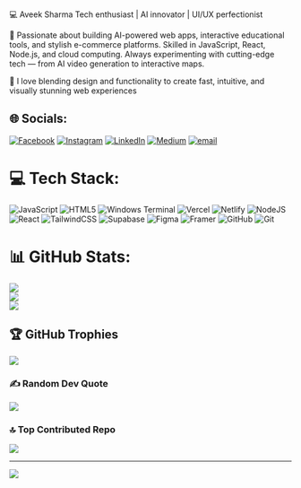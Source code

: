 💻 Aveek Sharma
Tech enthusiast | AI innovator | UI/UX perfectionist<br>

🚀 Passionate about building AI-powered web apps, interactive educational tools, and stylish e-commerce platforms. Skilled in JavaScript, React, Node.js, and cloud computing. Always experimenting with cutting-edge tech — from AI video generation to interactive maps.<br>

📌 I love blending design and functionality to create fast, intuitive, and visually stunning web experiences

## 🌐 Socials:
[![Facebook](https://img.shields.io/badge/Facebook-%231877F2.svg?logo=Facebook&logoColor=white)](https://facebook.com/aveek.sharma.914375) [![Instagram](https://img.shields.io/badge/Instagram-%23E4405F.svg?logo=Instagram&logoColor=white)](https://instagram.com/aveek_star) [![LinkedIn](https://img.shields.io/badge/LinkedIn-%230077B5.svg?logo=linkedin&logoColor=white)](https://linkedin.com/in/aveeksharma) [![Medium](https://img.shields.io/badge/Medium-12100E?logo=medium&logoColor=white)](https://medium.com/@@sharmaaveek75) [![email](https://img.shields.io/badge/Email-D14836?logo=gmail&logoColor=white)](mailto:sharmaaveek75@gmail.com) 

# 💻 Tech Stack:
![JavaScript](https://img.shields.io/badge/javascript-%23323330.svg?style=flat&logo=javascript&logoColor=%23F7DF1E) ![HTML5](https://img.shields.io/badge/html5-%23E34F26.svg?style=flat&logo=html5&logoColor=white) ![Windows Terminal](https://img.shields.io/badge/Windows%20Terminal-%234D4D4D.svg?style=flat&logo=windows-terminal&logoColor=white) ![Vercel](https://img.shields.io/badge/vercel-%23000000.svg?style=flat&logo=vercel&logoColor=white) ![Netlify](https://img.shields.io/badge/netlify-%23000000.svg?style=flat&logo=netlify&logoColor=#00C7B7) ![NodeJS](https://img.shields.io/badge/node.js-6DA55F?style=flat&logo=node.js&logoColor=white) ![React](https://img.shields.io/badge/react-%2320232a.svg?style=flat&logo=react&logoColor=%2361DAFB) ![TailwindCSS](https://img.shields.io/badge/tailwindcss-%2338B2AC.svg?style=flat&logo=tailwind-css&logoColor=white) ![Supabase](https://img.shields.io/badge/Supabase-3ECF8E?style=flat&logo=supabase&logoColor=white) ![Figma](https://img.shields.io/badge/figma-%23F24E1E.svg?style=flat&logo=figma&logoColor=white) ![Framer](https://img.shields.io/badge/Framer-black?style=flat&logo=framer&logoColor=blue) ![GitHub](https://img.shields.io/badge/github-%23121011.svg?style=flat&logo=github&logoColor=white) ![Git](https://img.shields.io/badge/git-%23F05033.svg?style=flat&logo=git&logoColor=white)
# 📊 GitHub Stats:
![](https://github-readme-stats.vercel.app/api?username=aveekrocks&theme=catppuccin_mocha&hide_border=false&include_all_commits=false&count_private=false)<br/>
![](https://nirzak-streak-stats.vercel.app/?user=aveekrocks&theme=catppuccin_mocha&hide_border=false)<br/>
![](https://github-readme-stats.vercel.app/api/top-langs/?username=aveekrocks&theme=catppuccin_mocha&hide_border=false&include_all_commits=false&count_private=false&layout=compact)

## 🏆 GitHub Trophies
![](https://github-profile-trophy.vercel.app/?username=aveekrocks&theme=catppuccin_latte&no-frame=true&no-bg=true&margin-w=4)

### ✍️ Random Dev Quote
![](https://quotes-github-readme.vercel.app/api?type=horizontal&theme=merko)

### 🔝 Top Contributed Repo
![](https://github-contributor-stats.vercel.app/api?username=aveekrocks&limit=5&theme=omni&combine_all_yearly_contributions=true)

---
[![](https://visitcount.itsvg.in/api?id=aveekrocks&icon=9&color=0)](https://visitcount.itsvg.in)

<!-- Proudly created with GPRM ( https://gprm.itsvg.in ) -->
